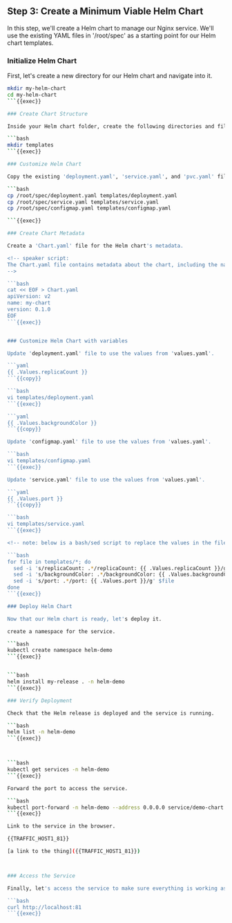 ## Step 3: Create a Minimum Viable Helm Chart

In this step, we'll create a Helm chart to manage our Nginx service. We'll use the existing YAML files in '/root/spec' as a starting point for our Helm chart templates.

### Initialize Helm Chart

First, let's create a new directory for our Helm chart and navigate into it.

```bash
mkdir my-helm-chart
cd my-helm-chart
```{{exec}}

### Create Chart Structure

Inside your Helm chart folder, create the following directories and files:

```bash
mkdir templates
```{{exec}}

### Customize Helm Chart

Copy the existing 'deployment.yaml', 'service.yaml', and 'pvc.yaml' files from '/root/spec' into the 'templates' directory.

```bash
cp /root/spec/deployment.yaml templates/deployment.yaml
cp /root/spec/service.yaml templates/service.yaml
cp /root/spec/configmap.yaml templates/configmap.yaml

```{{exec}}

### Create Chart Metadata

Create a 'Chart.yaml' file for the Helm chart's metadata.

<!-- speaker script:
The Chart.yaml file contains metadata about the chart, including the name, version, and description. This is the minimum required metadata for a Helm chart.
-->

```bash
cat << EOF > Chart.yaml
apiVersion: v2
name: my-chart
version: 0.1.0
EOF
```{{exec}}


### Customize Helm Chart with variables

Update 'deployment.yaml' file to use the values from 'values.yaml'.

```yaml
{{ .Values.replicaCount }}
```{{copy}}

```bash
vi templates/deployment.yaml
```{{exec}}

```yaml
{{ .Values.backgroundColor }}
```{{copy}}

Update 'configmap.yaml' file to use the values from 'values.yaml'.

```bash
vi templates/configmap.yaml
```{{exec}}

Update 'service.yaml' file to use the values from 'values.yaml'.

```yaml
{{ .Values.port }}
```{{copy}}

```bash
vi templates/service.yaml
```{{exec}}

<!-- note: below is a bash/sed script to replace the values in the files.

```bash
for file in templates/*; do
  sed -i 's/replicaCount: .*/replicaCount: {{ .Values.replicaCount }}/g' $file
  sed -i 's/backgroundColor: .*/backgroundColor: {{ .Values.backgroundColor }}/g' $file
  sed -i 's/port: .*/port: {{ .Values.port }}/g' $file
done
```{{exec}}

### Deploy Helm Chart

Now that our Helm chart is ready, let's deploy it.

create a namespace for the service.

```bash
kubectl create namespace helm-demo
```{{exec}}


```bash
helm install my-release . -n helm-demo
```{{exec}}

### Verify Deployment

Check that the Helm release is deployed and the service is running.

```bash
helm list -n helm-demo
```{{exec}}



```bash
kubectl get services -n helm-demo
```{{exec}}

Forward the port to access the service.

```bash
kubectl port-forward -n helm-demo --address 0.0.0.0 service/demo-chart 81:81 &
```{{exec}}

Link to the service in the browser.

{{TRAFFIC_HOST1_81}}

[a link to the thing]({{TRAFFIC_HOST1_81}})



### Access the Service

Finally, let's access the service to make sure everything is working as expected.

```bash
curl http://localhost:81
```{{exec}}

